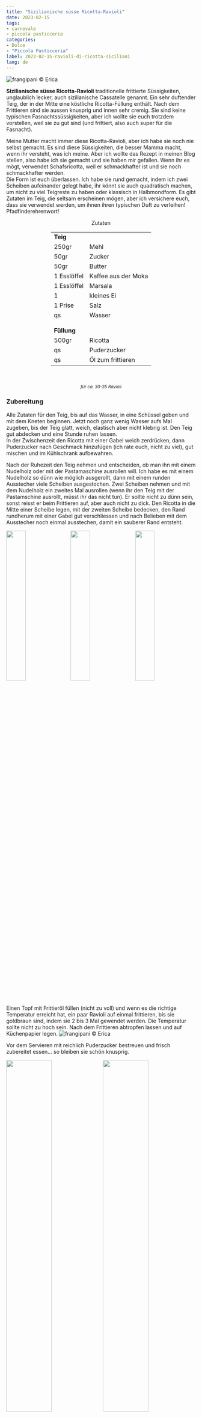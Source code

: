 ```yaml
---
title: "Sizilianische süsse Ricotta-Ravioli"
date: 2023-02-15
tags:
- carnevale
- piccola pasticceria
categories:
- Dolce
- "Piccola Pasticceria"
label: 2023-02-15-ravioli-di-ricotta-siciliani
lang: de 
---
```

![](../2023-02-15-ravioli-di-ricotta-siciliani/header.jpeg "frangipani © Erica")

**Sizilianische süsse Ricotta-Ravioli** traditionelle frittierte Süssigkeiten, unglaublich lecker, auch sizilianische Cassatelle genannt. Ein sehr duftender Teig, der in der Mitte eine köstliche Ricotta-Füllung enthält. Nach dem Frittieren sind sie aussen knusprig und innen sehr cremig. Sie sind keine typischen Fasnachtssüssigkeiten, aber ich wollte sie euch trotzdem vorstellen, weil sie zu gut sind (und frittiert, also auch super für die Fasnacht).

Meine Mutter macht immer diese Ricotta-Ravioli, aber ich habe sie noch nie selbst gemacht. Es sind diese Süssigkeiten, die besser Mamma macht, wenn ihr versteht, was ich meine. Aber ich wollte das Rezept in meinen Blog stellen, also habe ich sie gemacht und sie haben mir gefallen. Wenn ihr es mögt, verwendet Schafsricotta, weil er schmackhafter ist und sie noch schmackhafter werden.
<br />
Die Form ist euch überlassen. Ich habe sie rund gemacht, indem ich zwei Scheiben aufeinander gelegt habe, ihr könnt sie auch quadratisch machen, um nicht zu viel Teigreste zu haben oder klassisch in Halbmondform. Es gibt Zutaten im Teig, die seltsam erscheinen mögen, aber ich versichere euch, dass sie verwendet werden, um ihnen ihren typischen Duft zu verleihen! Pfadfinderehrenwort!

<div id="wrapper" style="text-align: center">
  <div id="yourdiv" style="display: inline-block;">
    <div class="ingredients" itemscope itemtype="http://schema.org/Recipe">
      <span itemprop="name" style="display:none;">Sizilianische süsse Ricotta-Ravioli</span>
      <span itemprop="recipeCategory" style="display:none;">Süsses</span>
      <img itemprop="image" style="display:none;" class="ignore-gallery-item" src="../2023-02-15-ravioli-di-ricotta-siciliani/header.jpeg"/>
      <span itemprop="author" style="display:none;">Erica Raiano</span>
      <span itemprop="description" style="display:none;">Sizilianische süsse Ricotta-Ravioli, traditionelle frittierte Süssigkeiten, unglaublich lecker, auch sizilianische Cassatelle genannt.</span>
      <div class="ingredients-title">Zutaten</div>
      <table>
        <tbody>
          <tr>
            <td colspan="2"><b>Teig</b></td>
          </tr>
          <tr itemprop="recipeIngredient">
            <td>250gr</td>
            <td>Mehl</td>
          </tr>
          <tr itemprop="recipeIngredient">
            <td>50gr</td>
            <td>Zucker</td>
          </tr>
          <tr itemprop="recipeIngredient">
            <td>50gr</td>
            <td>Butter</td>
          </tr>
          <tr itemprop="recipeIngredient">
            <td>1 Esslöffel</td>
            <td>Kaffee aus der Moka</td>
          </tr>
          <tr itemprop="recipeIngredient">
            <td>1 Esslöffel</td>
            <td>Marsala</td>
          </tr>
          <tr itemprop="recipeIngredient">
            <td>1</td>
            <td>kleines Ei</td>
          </tr>
          <tr itemprop="recipeIngredient">
            <td>1 Prise</td>
            <td>Salz</td>
          </tr>
          <tr itemprop="recipeIngredient">
            <td>qs</td>
            <td>Wasser</td>
          </tr>
          <tr style="height: 15px;"></tr>
          <tr>          
            <td colspan="2"><b>Füllung</b></td>
          </tr>
          <tr itemprop="recipeIngredient">
            <td>500gr</td>
            <td>Ricotta</td>
          </tr>
          <tr itemprop="recipeIngredient">      
            <td>qs</td>
            <td>Puderzucker</td>
          </tr>
          <tr itemprop="recipeIngredient">      
            <td>qs</td>
            <td>Öl zum frittieren</td>
          </tr>
        </tbody>
      </table>
      <br></br>
      <i class="pull-right" style="font-size: 80%;">für ca. 30-35 Ravioli</i>
    </div>
  </div>
</div>


<h3>
  <font color="grey">
    <i class="fa-solid fa-gears"></i>
  </font> Zubereitung
</h3>

Alle Zutaten für den Teig, bis auf das Wasser, in eine Schüssel geben und mit dem Kneten beginnen. Jetzt noch ganz wenig Wasser aufs Mal zugeben, bis der Teig glatt, weich, elastisch aber nicht klebrig ist. Den Teig gut abdecken und eine Stunde ruhen lassen.
<br />
In der Zwischenzeit den Ricotta mit einer Gabel weich zerdrücken, dann Puderzucker nach Geschmack hinzufügen (ich rate euch, nicht zu viel), gut mischen und im Kühlschrank aufbewahren.

Nach der Ruhezeit den Teig nehmen und entscheiden, ob man ihn mit einem Nudelholz oder mit der Pastamaschine ausrollen will. Ich habe es mit einem Nudelholz so dünn wie möglich ausgerollt, dann mit einem runden Ausstecher viele Scheiben ausgestochen. Zwei Scheiben nehmen und mit dem Nudelholz ein zweites Mal ausrollen (wenn ihr den Teig mit der Pastamschine ausrollt, müsst ihr das nicht tun). Er sollte nicht zu dünn sein, sonst reisst er beim Frittieren auf, aber auch nicht zu dick. Den Ricotta in die Mitte einer Scheibe legen, mit der zweiten Scheibe bedecken, den Rand rundherum mit einer Gabel gut verschliessen und nach Belieben mit dem Ausstecher noch einmal ausstechen, damit ein sauberer Rand entsteht.
<p>
  <div style="width: 100%; margin-bottom: 0">
    <img style="float: left; width: 32%; margin-right: 1%;" src="../2023-02-15-ravioli-di-ricotta-siciliani/impastosteso.jpeg" alt="" title="frangipani © Erica" />
    <img style="float: left; width: 32%; margin-right: 1%; margin-left: 1%;" src="../2023-02-15-ravioli-di-ricotta-siciliani/ricotta.jpeg" alt="" title="frangipani © Erica" />
    <img style="float: left; width: 32%; margin-left: 1%;" src="../2023-02-15-ravioli-di-ricotta-siciliani/ravioli.jpeg" alt="" title="frangipani © Erica" />
    <div style="clear: both"></div>
  </div>
</p>

Einen Topf mit Frittieröl füllen (nicht zu voll) und wenn es die richtige Temperatur erreicht hat, ein paar Ravioli auf einmal frittieren, bis sie goldbraun sind, indem sie 2 bis 3 Mal gewendet werden. Die Temperatur sollte nicht zu hoch sein. Nach dem Frittieren abtropfen lassen und auf Küchenpapier legen.
![](../2023-02-15-ravioli-di-ricotta-siciliani/frittura.jpeg "frangipani © Erica")

Vor dem Servieren mit reichlich Puderzucker bestreuen und frisch zubereitet essen... so bleiben sie schön knusprig.
<p>
  <div style="width: 100%; margin-bottom: 0">
    <img style="float: left; width: 49%; margin-right: 1%" src="../2023-02-15-ravioli-di-ricotta-siciliani/risultato1.jpeg" alt="" title="frangipani © Erica" />
    <img style="float: left; width: 49%; margin-left: 1%" src="../2023-02-15-ravioli-di-ricotta-siciliani/risultato2.jpeg" alt="" title="frangipani © Erica" />
    <div style="clear: both"></div>
  </div>
</p>

<p>
  <div style="width: 100%; margin-bottom: 0">
    <img style="float: left; width: 49%; margin-right: 1%" src="../2023-02-15-ravioli-di-ricotta-siciliani/risultato3.jpeg" alt="" title="frangipani © Erica" />
    <img style="float: left; width: 49%; margin-left: 1%" src="../2023-02-15-ravioli-di-ricotta-siciliani/risultato4.jpeg" alt="" title="frangipani © Erica" />
    <div style="clear: both"></div>
  </div>
</p>

<p>
  <div style="width: 100%; margin-bottom: 0">
    <img style="float: left; width: 49%; margin-right: 1%" src="../2023-02-15-ravioli-di-ricotta-siciliani/risultato5.jpeg" alt="" title="frangipani © Erica" />
    <img style="float: left; width: 49%; margin-left: 1%" src="../2023-02-15-ravioli-di-ricotta-siciliani/risultato6.jpeg" alt="" title="frangipani © Erica" />
    <div style="clear: both"></div>
  </div>
</p>

<p>
  <div style="width: 100%; margin-bottom: 0">
    <img style="float: left; width: 49%; margin-right: 1%" src="../2023-02-15-ravioli-di-ricotta-siciliani/risultato7.jpeg" alt="" title="frangipani © Erica" />
    <img style="float: left; width: 49%; margin-left: 1%" src="../2023-02-15-ravioli-di-ricotta-siciliani/risultato8.jpeg" alt="" title="frangipani © Erica" />
    <div style="clear: both"></div>
  </div>
</p>

<h4>Buon appetito
  <font color="red">
    <i class="fa-regular fa-face-smile"></i>
  </font>
</h4>